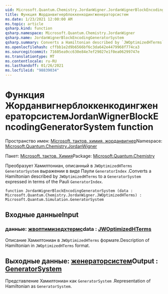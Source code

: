 ```yaml
---
uid: Microsoft.Quantum.Chemistry.JordanWigner.JordanWignerBlockEncodingGeneratorSystem
title: Функция Жорданвигнерблоккенкодингженераторсистем
ms.date: 1/23/2021 12:00:00 AM
ms.topic: article
qsharp.kind: function
qsharp.namespace: Microsoft.Quantum.Chemistry.JordanWigner
qsharp.name: JordanWignerBlockEncodingGeneratorSystem
qsharp.summary: Converts a Hamiltonian described by `JWOptimizedHTerms` to a `GeneratorSystem` expressed in terms of the Pauli `GeneratorIndex`.
ms.openlocfilehash: cffbb1e2d9b6566bf6c3da642e4479968f774ca3
ms.sourcegitcommit: 71605ea9cc630e84e7ef29027e1f0ea06299747e
ms.translationtype: MT
ms.contentlocale: ru-RU
ms.lasthandoff: 01/26/2021
ms.locfileid: "98839034"
---
```

# <a name="jordanwignerblockencodinggeneratorsystem-function"></a><span data-ttu-id="6c959-102">Функция Жорданвигнерблоккенкодингженераторсистем</span><span class="sxs-lookup"><span data-stu-id="6c959-102">JordanWignerBlockEncodingGeneratorSystem function</span></span>

<span data-ttu-id="6c959-103">Пространство имен: [Microsoft. тактов. химия. жорданвигнер](xref:Microsoft.Quantum.Chemistry.JordanWigner)</span><span class="sxs-lookup"><span data-stu-id="6c959-103">Namespace: [Microsoft.Quantum.Chemistry.JordanWigner](xref:Microsoft.Quantum.Chemistry.JordanWigner)</span></span>

<span data-ttu-id="6c959-104">Пакет: [Microsoft. тактов. Химия](https://nuget.org/packages/Microsoft.Quantum.Chemistry)</span><span class="sxs-lookup"><span data-stu-id="6c959-104">Package: [Microsoft.Quantum.Chemistry](https://nuget.org/packages/Microsoft.Quantum.Chemistry)</span></span>


<span data-ttu-id="6c959-105">Преобразует Хамилтониан, описанный в `JWOptimizedHTerms` `GeneratorSystem` выражении в виде Паули `GeneratorIndex` .</span><span class="sxs-lookup"><span data-stu-id="6c959-105">Converts a Hamiltonian described by `JWOptimizedHTerms` to a `GeneratorSystem` expressed in terms of the Pauli `GeneratorIndex`.</span></span>

```qsharp
function JordanWignerBlockEncodingGeneratorSystem (data : Microsoft.Quantum.Chemistry.JordanWigner.JWOptimizedHTerms) : Microsoft.Quantum.Simulation.GeneratorSystem
```


## <a name="input"></a><span data-ttu-id="6c959-106">Входные данные</span><span class="sxs-lookup"><span data-stu-id="6c959-106">Input</span></span>

### <a name="data--jwoptimizedhterms"></a><span data-ttu-id="6c959-107">данные: [жвоптимизедхтермс](xref:Microsoft.Quantum.Chemistry.JordanWigner.JWOptimizedHTerms)</span><span class="sxs-lookup"><span data-stu-id="6c959-107">data : [JWOptimizedHTerms](xref:Microsoft.Quantum.Chemistry.JordanWigner.JWOptimizedHTerms)</span></span>

<span data-ttu-id="6c959-108">Описание Хамилтониан в `JWOptimizedHTerms` формате.</span><span class="sxs-lookup"><span data-stu-id="6c959-108">Description of Hamiltonian in `JWOptimizedHTerms` format.</span></span>



## <a name="output--generatorsystem"></a><span data-ttu-id="6c959-109">Выходные данные: [женераторсистем](xref:Microsoft.Quantum.Simulation.GeneratorSystem)</span><span class="sxs-lookup"><span data-stu-id="6c959-109">Output : [GeneratorSystem](xref:Microsoft.Quantum.Simulation.GeneratorSystem)</span></span>

<span data-ttu-id="6c959-110">Представление Хамилтониан как `GeneratorSystem` .</span><span class="sxs-lookup"><span data-stu-id="6c959-110">Representation of Hamiltonian as `GeneratorSystem`.</span></span>